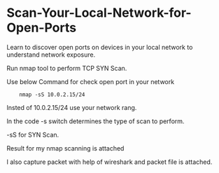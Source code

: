# Scan-Your-Local-Network-for-Open-Ports

Learn to discover open ports on devices in your local network to understand network exposure.

Run nmap tool to perform TCP SYN Scan.

Use below Command for check open port in your network

        nmap -sS 10.0.2.15/24 

Insted of 10.0.2.15/24 use your network rang.

In the code -s switch determines the type of scan to perform.

-sS for SYN Scan.

Result for my nmap scanning is attached 

I also capture packet with help of wireshark and packet file is attached.
